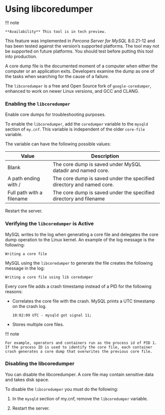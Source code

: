 <!-- libcoredumper: -->
# Using libcoredumper

!!! note

    **Availability** This tool is in tech preview.


This feature was implemented in *Percona Server for MySQL* 8.0.21-12 and has been tested
against the version’s supported platforms. The tool may not be supported on future platforms. You should test before putting this tool into production.

A core dump file is the documented moment of a computer when either the computer or an application exits. Developers examine the dump as one of the tasks when searching for the cause of a failure.

The `libcoredumper` is a free and Open Source fork of `google-coredumper`,
enhanced to work on newer Linux versions, and GCC and CLANG.

### Enabling the `libcoredumper`

Enable core dumps for troubleshooting purposes.

To enable the `libcoredumper`, add the `coredumper` variable to the
`mysqld` section of `my.cnf`. This variable is independent of the
older `core-file` variable.

The variable can have the following possible values:

| Value                     | Description                                                          |
|---------------------------|----------------------------------------------------------------------|
| Blank                     | The core dump is saved under MySQL datadir and named core.           |
| A path ending with /      | The core dump is saved under the specified directory and named core. |
| Full path with a filename | The core dump is saved under the specified directory and filename    |

Restart the server.

### Verifying the `libcoredumper` is Active

MySQL writes to the log when generating a core file and delegates the core
dump operation to the Linux kernel. An example of the log message is the
following:

```text
Writing a core file
```

MySQL using the `libcoredumper` to generate the file creates the following
message in the log:

```text
Writing a core file using lib coredumper
```

Every core file adds a crash timestamp instead of a PID for the following
reasons:

* Correlates the core file with the crash. MySQL prints a UTC timestamp on the crash log.

    ```text
    10:02:09 UTC - mysqld got signal 11;
    ```

* Stores multiple core files.

!!! note

    For example, operators and containers run as the process id of PID 1. If the process ID is used to identify the core file, each container crash generates a core dump that overwrites the previous core file.

### Disabling the libcoredumper

You can disable the libcoredumper. A core file may contain sensitive data and
takes disk space.

To disable the `libcoredumper` you must do the following:

1. In the `mysqld` section of my.cnf, remove the `libcoredumper` variable.

2. Restart the server.
